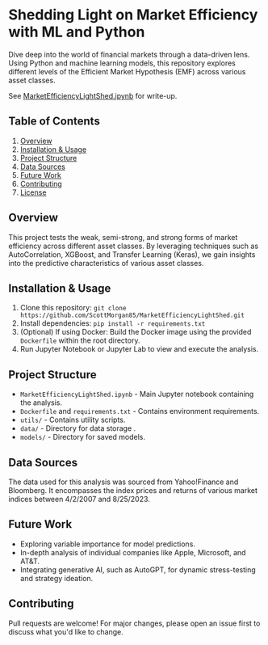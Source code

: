 # Shedding Light on Market Efficiency with ML and Python

Dive deep into the world of financial markets through a data-driven lens. Using Python and machine learning models, this repository explores different levels of the Efficient Market Hypothesis (EMF) across various asset classes.

See [MarketEfficiencyLightShed.ipynb](https://github.com/ScottMorgan85/ml-market-efficiency/blob/main/MarketEfficiencyLightShed.ipynb) for write-up.

## Table of Contents
1. [Overview](#overview)
2. [Installation & Usage](#installation--usage)
3. [Project Structure](#project-structure)
4. [Data Sources](#data-sources)
5. [Future Work](#future-work)
6. [Contributing](#contributing)
7. [License](#license)

## Overview
This project tests the weak, semi-strong, and strong forms of market efficiency across different asset classes. By leveraging techniques such as AutoCorrelation, XGBoost, and Transfer Learning (Keras), we gain insights into the predictive characteristics of various asset classes.

## Installation & Usage
1. Clone this repository: `git clone https://github.com/ScottMorgan85/MarketEfficiencyLightShed.git`
3. Install dependencies: `pip install -r requirements.txt`
4. (Optional) If using Docker: Build the Docker image using the provided `Dockerfile` within the root directory.
5. Run Jupyter Notebook or Jupyter Lab to view and execute the analysis.

## Project Structure
- `MarketEfficiencyLightShed.ipynb` - Main Jupyter notebook containing the analysis.
- `Dockerfile` and `requirements.txt` - Contains environment requirements.
- `utils/` - Contains utility scripts.
- `data/` - Directory for data storage .
- `models/` - Directory for saved models.

## Data Sources
The data used for this analysis was sourced from Yahoo!Finance and Bloomberg. It encompasses the index prices and returns of various market indices between 4/2/2007 and 8/25/2023.

## Future Work
- Exploring variable importance for model predictions.
- In-depth analysis of individual companies like Apple, Microsoft, and AT&T.
- Integrating generative AI, such as AutoGPT, for dynamic stress-testing and strategy ideation.

## Contributing
Pull requests are welcome! For major changes, please open an issue first to discuss what you'd like to change.
